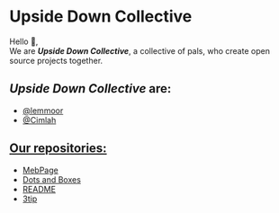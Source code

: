 # Upside Down Collective

Hello 👋,  
We are ***Upside Down Collective***, a collective of pals, who create open source projects together.

## ***Upside Down Collective*** are:
* [@lemmoor](https://github.com/lemmoor)
* [@Cimlah](https://github.com/Cimlah)

## [Our repositories:](https://github.com/orgs/Upside-Down-Collective/repositories)
* [MebPage](https://github.com/Upside-Down-Collective/MebPage)
* [Dots and Boxes](https://github.com/Upside-Down-Collective/dots-game)
* [README](https://github.com/Upside-Down-Collective/.github)
* [3tip](https://github.com/Upside-Down-Collective/3tip)